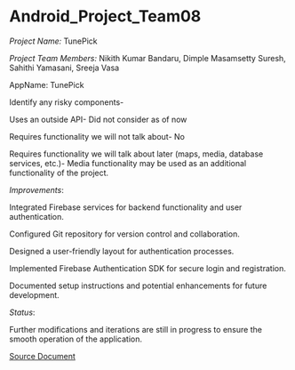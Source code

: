 # Android_Project_Team08

*Project Name:* TunePick

*Project Team Members:* Nikith Kumar Bandaru, Dimple Masamsetty Suresh, Sahithi Yamasani, Sreeja Vasa

AppName: TunePick


Identify any risky components-

Uses an outside API- Did not consider as of now

Requires functionality we will not talk about- No

Requires functionality we will talk about later (maps, media, database services, etc.)- Media functionality may be used as an additional functionality of the project.

*Improvements*: 


Integrated Firebase services for backend functionality and user authentication.

Configured Git repository for version control and collaboration.

Designed a user-friendly layout for authentication processes.

Implemented Firebase Authentication SDK for secure login and registration.

Documented setup instructions and potential enhancements for future development.


*Status*:  

Further modifications and iterations are still in progress to ensure the smooth operation of the application.
 



     
[Source Document](https://github.com/nikikumarbandaru/Android_Project_Team08/blob/main/Source%20Document.md)

